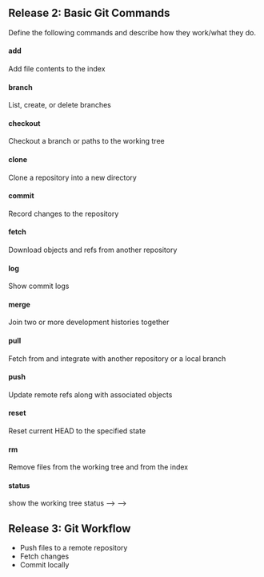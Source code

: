 ## Release 2: Basic Git Commands
Define the following commands and describe how they work/what they do.  

#### add
Add file contents to the index

#### branch
List, create, or delete branches

#### checkout
Checkout a branch or paths to the working tree

#### clone
Clone a repository into a new directory

#### commit
Record changes to the repository

#### fetch
Download objects and refs from another repository

#### log
Show commit logs

#### merge
Join two or more development histories together

#### pull
Fetch from and integrate with another repository or a local branch

#### push
Update remote refs along with associated objects

#### reset
Reset current HEAD to the specified state

#### rm
Remove files from the working tree and from the index

#### status
show the working tree status --> -->

## Release 3: Git Workflow

- Push files to a remote repository
- Fetch changes
- Commit locally
